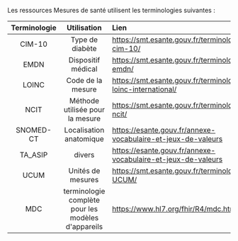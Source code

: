 
Les ressources Mesures de santé utilisent les terminologies suivantes :


|**Terminologie**|**Utilisation**|**Lien**|
| :-: | :-: | :- |
| CIM-10|Type de diabète|<https://smt.esante.gouv.fr/terminologie-cim-10/> |
| EMDN|Dispositif médical|<https://smt.esante.gouv.fr/terminologie-emdn/> |
| LOINC|Code de la mesure|<https://smt.esante.gouv.fr/terminologie-loinc-international/> |
| NCIT|Méthode utilisée pour la mesure|<https://smt.esante.gouv.fr/terminologie-ncit/> |
| SNOMED-CT|Localisation anatomique|<https://esante.gouv.fr/annexe-vocabulaire-et-jeux-de-valeurs> |
| TA\_ASIP|divers|<https://esante.gouv.fr/annexe-vocabulaire-et-jeux-de-valeurs> |
| UCUM|Unités de mesures|<https://smt.esante.gouv.fr/terminologie-UCUM/> |
| MDC | terminologie complète pour les modèles d'appareils | <https://www.hl7.org/fhir/R4/mdc.html/> |
